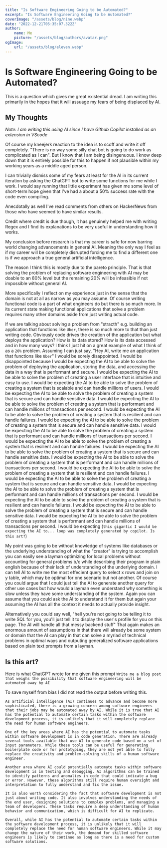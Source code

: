 ```yaml
---
title: "Is Software Engineering Going to be Automated?"
excerpt: "Is Software Engineering Going to be Automated?"
coverImage: "/assets/blog/nine.webp"
date: "2022-12-21T05:35:07.322Z"
author:
    name: Me
    picture: "/assets/blog/authors/avatar.png"
ogImage:
    url: "/assets/blog/eleven.webp"
---
```


# Is Software Engineering Going to be Automated?

This is a question which gives me great existential dread. I am writing this primarily in the hopes that it will assuage my fears of being displaced by AI.

## My Thoughts

*Note: I am writing this using AI since I have Github Copilot installed as an extension in VScode*

Of course my kneejerk reaction to the idea is to scoff and write it off completely. "There is no way some silly chat bot is going to do work as complicated as I can". But I know that I am being disingenuous. I know deep down that it is entirely possible for this to happen if not plausible within my working years as a middle aged person.

I can trivially dismiss some of my fears at least for the AI in its current iteration by asking the ChatGPT bot to write some functions for me while I work. I would say running that little experiment has given me some level of short-term hope given that I've had a about a 50% success rate with the code even compiling.

Anecdotally as well I've read comments from others on HackerNews from those who have seemed to have similar results.

Credit where credit is due though, it has genuinely helped me with writing Regex and I find its explanations to be very useful in understanding how it works.

My conclusion before research is that my career is safe for now barring world changing advancements in general AI. Meaning the only way I feel as if my career will be completely disrupted forcing me to find a different one is if we approach a true general artificial intelligence.

The reason I think this is mostly due to the pareto principle. That is that solving the problem of replacing software engineering with AI may be doable to an 80% level but the remaining 20% will be infeasible if not impossible without general AI.

More specifically I reflect on my experience just in the sense that the domain is not at all as narrow as you may assume. Of course writing functional code is a part of what engineers do but there is so much more. In its current state making functional applications that solve a problem requires many other domains aside from just writing actual code.

If we are talking about solving a problem from "stracth" e.g. building an application that functions like `Uber`, there is so much more to that than just writing code. Obviously code drives the creation of the application but what deploys the application? How is its data stored? How is its data accessed and in how many ways? I think I just hit on a great example of what I think of as a `20%` problem. Assuming I can just say, "Hey AI, write me an application that functions like `Uber`" I would be sorely disappointed. I would be disappointed because I would be expecting the AI to be able to solve the problem of deploying the application, storing the data, and accessing the data in a way that is performant and secure. I would be expecting the AI to be able to solve the problem of creating a user interface that is intuitive and easy to use. I would be expecting the AI to be able to solve the problem of creating a system that is scalable and can handle millions of users. I would be expecting the AI to be able to solve the problem of creating a system that is secure and can handle sensitive data. I would be expecting the AI to be able to solve the problem of creating a system that is performant and can handle millions of transactions per second. I would be expecting the AI to be able to solve the problem of creating a system that is resilient and can handle failures. I would be expecting the AI to be able to solve the problem of creating a system that is secure and can handle sensitive data. I would be expecting the AI to be able to solve the problem of creating a system that is performant and can handle millions of transactions per second. I would be expecting the AI to be able to solve the problem of creating a system that is resilient and can handle failures. I would be expecting the AI to be able to solve the problem of creating a system that is secure and can handle sensitive data. I would be expecting the AI to be able to solve the problem of creating a system that is performant and can handle millions of transactions per second. I would be expecting the AI to be able to solve the problem of creating a system that is resilient and can handle failures. I would be expecting the AI to be able to solve the problem of creating a system that is secure and can handle sensitive data. I would be expecting the AI to be able to solve the problem of creating a system that is performant and can handle millions of transactions per second. I would be expecting the AI to be able to solve the problem of creating a system that is resilient and can handle failures. I would be expecting the AI to be able to solve the problem of creating a system that is secure and can handle sensitive data. I would be expecting the AI to be able to solve the problem of creating a system that is performant and can handle millions of transactions per second. I would be expecting (`this gigantic I would be expecting the AI to... loop was completely generated by copilot. Is this art?`)

My point was going to be without knowledge of systems like databases or the underlying understanding of what the "creator" is trying to accomplish you can easily see a layman optimizing for local problems without accounting for general problems b/c while describing their program in plain english because of their lack of understanding of the underlying domain. I can tell AI to write me the most effecient query to select x rows and join on y table, which may be optimal for one scenario but not another. Of course you could argue that I could just tell the AI to generate another query for other use cases but how would a layman even understand why something is slow unless they have some understanding of the system. Again you can assume that you could ask the AI to understand it for them but again your assuming the AI has all the context it needs to actually provide insight. 

Alternatively you could say well, "hell you're not going to be telling it to write SQL for you, you'll just tell it to display the user's profile for you on this page. The AI will handle all that messy backend stuff" That again makes an enormous amount of assumptions in that there will already be some system or domain that the AI can play in that can solve a myriad of technical problems in optimal ways and outputing generalized software applications based on plain text prompts from a layman. 

## Is this art?

Here is what ChatGPT wrote for me given this prompt `Write me a blog post that weighs the possibility that software engineering will be automated away by AI`

To save myself from bias I did not read the output before writing this. 

```
As artificial intelligence (AI) continues to advance and become more sophisticated, there is a growing concern among software engineers that their jobs may be automated away by AI. While it is true that AI has the potential to automate certain tasks within the software development process, it is unlikely that it will completely replace the need for human software engineers.

One of the key areas where AI has the potential to automate tasks within software development is in code generation. There are already several tools available that use AI to generate code based on a set of input parameters. While these tools can be useful for generating boilerplate code or for prototyping, they are not yet able to fully replace the creativity and problem-solving skills of a human software engineer.

Another area where AI could potentially automate tasks within software development is in testing and debugging. AI algorithms can be trained to identify patterns and anomalies in code that could indicate a bug or error. However, these algorithms still require human oversight and interpretation to fully understand and fix the issue.

It is also worth considering the fact that software development is not just about writing code. It also involves understanding the needs of the end user, designing solutions to complex problems, and managing a team of developers. These tasks require a deep understanding of human behavior and communication, which is difficult for AI to replicate.

Overall, while AI has the potential to automate certain tasks within the software development process, it is unlikely that it will completely replace the need for human software engineers. While it may change the nature of their work, the demand for skilled software engineers is likely to continue as long as there is a need for custom software solutions.
```